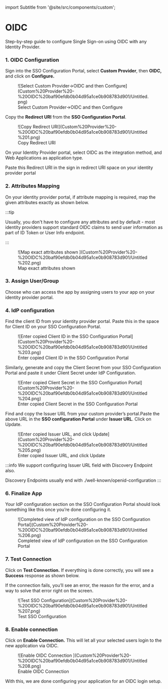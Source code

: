 import Subtitle from '@site/src/components/custom';

# OIDC
<Subtitle>Step-by-step guide to configure Single Sign-on using OIDC with any Identity Provider. </Subtitle>

### 1. OIDC Configuration

Sign into the SSO Configuration Portal, select **Custom Provider**, then **OIDC,** and click on **Configure.**  

<figure>![Select Custom Provider→OIDC and then Configure](Custom%20Provider%20-%20OIDC%20baf90efdb0b04d95a1ce0b908783d901/Untitled.png)
<figcaption>Select Custom Provider→OIDC and then Configure</figcaption></figure>

Copy the **Redirect URl** from the **SSO Configuration Portal**. 

<figure>![Copy Redirect URI](Custom%20Provider%20-%20OIDC%20baf90efdb0b04d95a1ce0b908783d901/Untitled%201.png)
<figcaption>Copy Redirect URI</figcaption></figure>

On your Identity Provider portal, select OIDC as the integration method, and Web Applications as application type. 

Paste this Redirect URI in the sign in redirect URI space on your identity provider portal  

### 2. Attributes Mapping

On your identity provider portal, if attribute mapping is required, map the given attributes exactly as shown below.

:::tip

Usually, you don't have to configure any attributes and by default - most identity providers support standard OIDC claims to send user information as part of ID Token or User Info endpoint.

:::

<figure>![Map exact attributes shown ](Custom%20Provider%20-%20OIDC%20baf90efdb0b04d95a1ce0b908783d901/Untitled%202.png)
<figcaption>Map exact attributes shown</figcaption></figure>



### 3. Assign User/Group

Choose who can access the app by assigning users to your app on your identity provider portal. 

### 4. IdP configuration

Find the client ID from your identity provider portal. Paste this in the space for Client ID on your SSO Configuration Portal.

<figure>![Enter copied Client ID in the SSO Configuration Portal](Custom%20Provider%20-%20OIDC%20baf90efdb0b04d95a1ce0b908783d901/Untitled%203.png)
<figcaption>Enter copied Client ID in the SSO Configuration Portal</figcaption></figure>


Similarly, generate and copy the Client Secret from your SSO Configuration Portal and paste it under Client Secret under IdP  Configuration. 

<figure>![Enter copied Client Secret in the SSO Configuration Portal](Custom%20Provider%20-%20OIDC%20baf90efdb0b04d95a1ce0b908783d901/Untitled%204.png)
<figcaption>Enter copied Client Secret in the SSO Configuration Portal</figcaption></figure>


Find and copy the Issuer URL from your custom provider’s portal.Paste the above URL in the **SSO configuration Portal** under **Issuer URL**. Click on Update. 

<figure>![Enter copied Issuer URL, and click Update](Custom%20Provider%20-%20OIDC%20baf90efdb0b04d95a1ce0b908783d901/Untitled%205.png)
<figcaption>Enter copied Issuer URL, and click Update</figcaption></figure>

:::info
We support configuring Issuer URL field with Discovery Endpoint also.

Discovery Endpoints usually end with ./well-known/openid-configuration
:::

### 6. Finalize App

Your IdP configuration section on the SSO Configuration Portal should look something like this once you’re done configuring it.

<figure>![Completed view of IdP configuration on the SSO Configuration Portal](Custom%20Provider%20-%20OIDC%20baf90efdb0b04d95a1ce0b908783d901/Untitled%206.png)
<figcaption>Completed view of IdP configuration on the SSO Configuration Portal</figcaption></figure>


### 7. Test Connection

Click on **Test Connection.** If everything is done correctly, you will see a **Success** response as shown below. 

If the connection fails, you’ll see an error, the reason for the error, and a way to solve that error right on the screen.  

<figure>![Test SSO Configuration](Custom%20Provider%20-%20OIDC%20baf90efdb0b04d95a1ce0b908783d901/Untitled%207.png)
<figcaption>Test SSO Configuration</figcaption></figure>



### 8. Enable connection

Click on **Enable Connection.** This will let all your selected users login to the new application via OIDC.

<figure>![Enable OIDC Connection ](Custom%20Provider%20-%20OIDC%20baf90efdb0b04d95a1ce0b908783d901/Untitled%208.png)
<figcaption>Enable OIDC Connection</figcaption></figure>


With this, we are done configuring your application for an OIDC login setup.